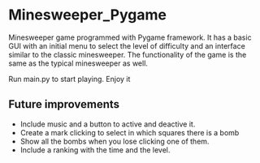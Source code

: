 # Minesweeper_Pygame

Minesweeper game programmed with Pygame framework. It has a basic GUI with an initial menu to select the level of difficulty and an interface similar to the classic minesweeper. The functionality of the game is the same as the typical minesweeper as well.

Run main.py to start playing. Enjoy it

## Future improvements

* Include music and a button to active and deactive it.
* Create a mark clicking to select in which squares there is a bomb
* Show all the bombs when you lose clicking one of them.
* Include a ranking with the time and the level.
